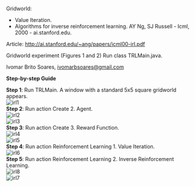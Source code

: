 
Gridworld:

- Value Iteration.
- Algorithms for inverse reinforcement learning.
AY Ng, SJ Russell - Icml, 2000 - ai.stanford.edu.

Article:
http://ai.stanford.edu/~ang/papers/icml00-irl.pdf

Gridworld experiment (Figures 1 and 2)
Run class TRLMain.java.


Ivomar Brito Soares, ivomarbsoares@gmail.com

**Step-by-step Guide**

**Step 1**: Run TRLMain. A window with a standard 5x5 square gridworld appears.</br >
![irl1](https://user-images.githubusercontent.com/33180566/32405201-66584008-c13f-11e7-91a3-67b773d82e76.PNG)</br >
**Step 2**: Run action Create 2. Agent. </br >
![irl2](https://user-images.githubusercontent.com/33180566/32405204-8fe0370a-c13f-11e7-82bc-c4c738cb3c3b.PNG)</br >
![irl3](https://user-images.githubusercontent.com/33180566/32405207-a54ff832-c13f-11e7-87d4-6e227b410ea1.PNG)</br >
**Step 3**: Run action Create 3. Reward Function.</br >
![irl4](https://user-images.githubusercontent.com/33180566/32405210-cc15a9bc-c13f-11e7-9956-f09b802efbb3.PNG)</br >
![irl5](https://user-images.githubusercontent.com/33180566/32405223-0294540c-c140-11e7-93bf-573947df7c8d.PNG)</br >
**Step 4**: Run action Reinforcement Learning 1. Value Iteration.</br >
![irl6](https://user-images.githubusercontent.com/33180566/32405227-23a66220-c140-11e7-8f61-2d42044e80da.PNG)</br >
**Step 5**: Run action Reinforcement Learning 2. Inverse Reinforcement Learning.</br >
![irl8](https://user-images.githubusercontent.com/33180566/32405973-478f4b4e-c14e-11e7-9e6f-8e72dafbbe4f.JPG)</br>
![irl7](https://user-images.githubusercontent.com/33180566/32405236-3e895fa2-c140-11e7-9dce-d7e0eae00fe1.PNG)</br >

